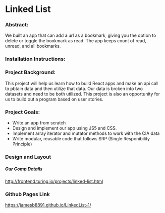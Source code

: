 # Linked List

### Abstract:

We built an app that can add a url as a bookmark, giving you the option to delete or toggle the bookmark as read. The app keeps count of read, unread, and all bookmarks.

### Installation Instructions:


### Project Background:

This project will help us learn how to build React apps and make an api call to pbtain data and then utilize that data. Our data is broken into two datasets and need to be both utilized. This project is also an opportunity for us to build out a program based on user stories.

### Project Goals:

- Write an app from scratch
- Design and implement our app using JS5 and CSS.
- Implement array iterator and mutator methods to work with the CIA data
- Write modular, reusable code that follows SRP (Single Responibility Principle)

### Design and Layout

##### Our Comp Details

http://frontend.turing.io/projects/linked-list.html

### Github Pages Link

https://jamesb8891.github.io/LinkedList-1/
